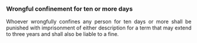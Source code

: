 ### Wrongful confinement for ten or more days
<div style="text-align: justify">

Whoever wrongfully confines any person for ten days or more shall be punished with imprisonment of either description for a term that may extend to three years and shall also be liable to a fine.

</div>
